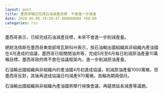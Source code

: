 ```yaml
---
layout: post
title: 墨西哥稱已完成石油減產目標　不會進一步減產
date: 2020-06-06 19:29:47.000000000 +08:00
categories: rss
---
```


墨西哥表示，已經完成石油減產目標，未來不會進一步削減產量。

總統洛佩斯在墨西哥東南部塔瓦斯科州表示，按石油輸出國組織與非組織內產油國在4月達成的協議，墨西哥已經關閉油井等，完成5月至6月每日削減原油產量10萬桶目標，墨西哥政府將不會在協議框架內，進一步削減原油產量。

石油輸出國組織與非組織內的產油國4月初達成協議，削減原油產量1000萬桶，但墨西哥反對，其後再達成協議日均減產970萬桶，首輪為期兩個月。

石油輸出國組織與非組織內產油國將舉行視像會議，再磋商延長減產等議題。
